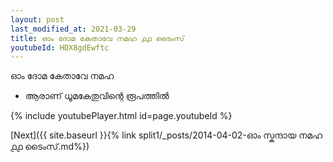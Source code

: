```yaml
---
layout: post
last_modified_at: 2021-03-29
title: ഓം ദോമ കേതാവേ നമഹ ൧൧ ടൈംസ്
youtubeId: HDX8gdEwftc
---
```

 
 
 ഓം ദോമ കേതാവേ നമഹ 
 
 -  ആരാണ് ധൂമകേതുവിന്റെ രൂപത്തിൽ 
 
  
 
  
 
 
 
 
 
 


{% include youtubePlayer.html id=page.youtubeId %}
 
[Next]({{ site.baseurl }}{% link  split1/_posts/2014-04-02-ഓം സ്കന്ദായ നമഹ ൧൧ ടൈംസ്.md%})
 

